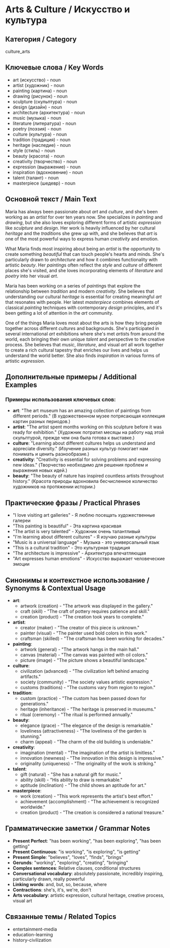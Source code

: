# Arts & Culture / Искусство и культура

## Категория / Category
culture_arts


## Ключевые слова / Key Words
- art (искусство) - noun
- artist (художник) - noun
- painting (картина) - noun
- drawing (рисунок) - noun
- sculpture (скульптура) - noun
- design (дизайн) - noun
- architecture (архитектура) - noun
- music (музыка) - noun
- literature (литература) - noun
- poetry (поэзия) - noun
- culture (культура) - noun
- tradition (традиция) - noun
- heritage (наследие) - noun
- style (стиль) - noun
- beauty (красота) - noun
- creativity (творчество) - noun
- expression (выражение) - noun
- inspiration (вдохновение) - noun
- talent (талант) - noun
- masterpiece (шедевр) - noun

## Основной текст / Main Text

Maria has always been passionate about *art* and *culture*, and she's been working as an *artist* for over ten years now. She specializes in *painting* and *drawing*, but she also loves exploring different forms of artistic *expression* like *sculpture* and *design*. Her work is heavily influenced by her cultural *heritage* and the *tradition*s she grew up with, and she believes that *art* is one of the most powerful ways to express human *creativity* and emotion.

What Maria finds most inspiring about being an *artist* is the opportunity to create something *beautiful* that can touch people's hearts and minds. She's particularly drawn to *architecture* and how it combines functionality with artistic *beauty*. Her *painting*s often reflect the *style* and *culture* of different places she's visited, and she loves incorporating elements of *literature* and *poetry* into her visual *art*.

Maria has been working on a series of *painting*s that explore the relationship between *tradition* and modern *creativity*. She believes that understanding our cultural *heritage* is essential for creating meaningful *art* that resonates with people. Her latest *masterpiece* combines elements of classical *painting* techniques with contemporary *design* principles, and it's been getting a lot of attention in the *art* community.

One of the things Maria loves most about the arts is how they bring people together across different *culture*s and backgrounds. She's participated in several international *art* exhibitions where she's met *artist*s from around the world, each bringing their own unique *talent* and perspective to the creative process. She believes that *music*, *literature*, and visual *art* all work together to create a rich cultural tapestry that enriches our lives and helps us understand the world better. She also finds *inspiration* in various forms of artistic *expression*.

## Дополнительные примеры / Additional Examples

### Примеры использования ключевых слов:
- **art**: "The art museum has an amazing collection of paintings from different periods." (В художественном музее потрясающая коллекция картин разных периодов.)
- **artist**: "The artist spent months working on this sculpture before it was ready for exhibition." (Художник потратил месяцы на работу над этой скульптурой, прежде чем она была готова к выставке.)
- **culture**: "Learning about different cultures helps us understand and appreciate diversity." (Изучение разных культур помогает нам понимать и ценить разнообразие.)
- **creativity**: "Creativity is essential for solving problems and expressing new ideas." (Творчество необходимо для решения проблем и выражения новых идей.)
- **beauty**: "The beauty of nature has inspired countless artists throughout history." (Красота природы вдохновила бесчисленное количество художников на протяжении истории.)

## Практические фразы / Practical Phrases

- "I love visiting art galleries" - Я люблю посещать художественные галереи
- "This painting is beautiful" - Эта картина красивая
- "The artist is very talented" - Художник очень талантливый
- "I'm learning about different cultures" - Я изучаю разные культуры
- "Music is a universal language" - Музыка - это универсальный язык
- "This is a cultural tradition" - Это культурная традиция
- "The architecture is impressive" - Архитектура впечатляющая
- "Art expresses human emotions" - Искусство выражает человеческие эмоции

## Синонимы и контекстное использование / Synonyms & Contextual Usage

- **art**: 
  - artwork (creation) - "The artwork was displayed in the gallery."
  - craft (skill) - "The craft of pottery requires patience and skill."
  - creation (product) - "The creation took years to complete."
- **artist**: 
  - creator (maker) - "The creator of this piece is unknown."
  - painter (visual) - "The painter used bold colors in this work."
  - craftsman (skilled) - "The craftsman has been working for decades."
- **painting**: 
  - artwork (general) - "The artwork hangs in the main hall."
  - canvas (material) - "The canvas was painted with oil colors."
  - picture (image) - "The picture shows a beautiful landscape."
- **culture**: 
  - civilization (advanced) - "The civilization left behind amazing artifacts."
  - society (community) - "The society values artistic expression."
  - customs (traditions) - "The customs vary from region to region."
- **tradition**: 
  - custom (practice) - "The custom has been passed down for generations."
  - heritage (inheritance) - "The heritage is preserved in museums."
  - ritual (ceremony) - "The ritual is performed annually."
- **beauty**: 
  - elegance (grace) - "The elegance of the design is remarkable."
  - loveliness (attractiveness) - "The loveliness of the garden is stunning."
  - charm (appeal) - "The charm of the old building is undeniable."
- **creativity**: 
  - imagination (mental) - "The imagination of the artist is limitless."
  - innovation (newness) - "The innovation in this design is impressive."
  - originality (uniqueness) - "The originality of the work is striking."
- **talent**: 
  - gift (natural) - "She has a natural gift for music."
  - ability (skill) - "His ability to draw is remarkable."
  - aptitude (inclination) - "The child shows an aptitude for art."
- **masterpiece**: 
  - work (creation) - "This work represents the artist's best effort."
  - achievement (accomplishment) - "The achievement is recognized worldwide."
  - creation (product) - "The creation is considered a national treasure."

## Грамматические заметки / Grammar Notes

- **Present Perfect**: "has been working", "has been exploring", "has been getting"
- **Present Continuous**: "is working", "is exploring", "is getting"
- **Present Simple**: "believes", "loves", "finds", "brings"
- **Gerunds**: "working", "exploring", "creating", "bringing"
- **Complex sentences**: Relative clauses, conditional structures
- **Conversational vocabulary**: absolutely passionate, incredibly inspiring, particularly drawn, really powerful
- **Linking words**: and, but, so, because, where
- **Contractions**: she's, it's, we're, don't
- **Arts vocabulary**: artistic expression, cultural heritage, creative process, visual art

## Связанные темы / Related Topics

- entertainment-media
- education-learning
- history-civilization

